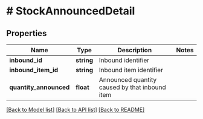 # # StockAnnouncedDetail

## Properties

Name | Type | Description | Notes
------------ | ------------- | ------------- | -------------
**inbound_id** | **string** | Inbound identifier |
**inbound_item_id** | **string** | Inbound item identifier |
**quantity_announced** | **float** | Announced quantity caused by that inbound item |

[[Back to Model list]](../../README.md#models) [[Back to API list]](../../README.md#endpoints) [[Back to README]](../../README.md)

